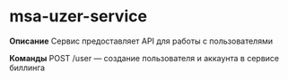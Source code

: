 # msa-uzer-service

**Описание**
Сервис предоставляет API для работы с пользователями

**Команды**
    POST /user — создание пользователя и аккаунта в сервисе биллинга

